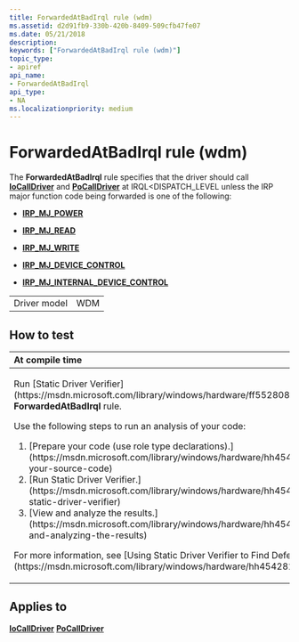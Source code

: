 ```yaml
---
title: ForwardedAtBadIrql rule (wdm)
ms.assetid: d2d91fb9-330b-420b-8409-509cfb47fe07
ms.date: 05/21/2018
description: 
keywords: ["ForwardedAtBadIrql rule (wdm)"]
topic_type:
- apiref
api_name:
- ForwardedAtBadIrql
api_type:
- NA
ms.localizationpriority: medium
---
```


# ForwardedAtBadIrql rule (wdm)


The **ForwardedAtBadIrql** rule specifies that the driver should call [**IoCallDriver**](https://msdn.microsoft.com/library/windows/hardware/ff548336) and [**PoCallDriver**](https://msdn.microsoft.com/library/windows/hardware/ff559654) at IRQL&lt;DISPATCH\_LEVEL unless the IRP major function code being forwarded is one of the following:

-   [**IRP\_MJ\_POWER**](https://msdn.microsoft.com/library/windows/hardware/ff550784)

-   [**IRP\_MJ\_READ**](https://msdn.microsoft.com/library/windows/hardware/ff550794)

-   [**IRP\_MJ\_WRITE**](https://msdn.microsoft.com/library/windows/hardware/ff550819)

-   [**IRP\_MJ\_DEVICE\_CONTROL**](https://msdn.microsoft.com/library/windows/hardware/ff550744)

-   [**IRP\_MJ\_INTERNAL\_DEVICE\_CONTROL**](https://msdn.microsoft.com/library/windows/hardware/ff550766)

|              |     |
|--------------|-----|
| Driver model | WDM |

How to test
-----------

<table>
<colgroup>
<col width="100%" />
</colgroup>
<thead>
<tr class="header">
<th align="left">At compile time</th>
</tr>
</thead>
<tbody>
<tr class="odd">
<td align="left"><p>Run [Static Driver Verifier](https://msdn.microsoft.com/library/windows/hardware/ff552808) and specify the <strong>ForwardedAtBadIrql</strong> rule.</p>
Use the following steps to run an analysis of your code:
<ol>
<li>[Prepare your code (use role type declarations).](https://msdn.microsoft.com/library/windows/hardware/hh454281#preparing-your-source-code)</li>
<li>[Run Static Driver Verifier.](https://msdn.microsoft.com/library/windows/hardware/hh454281#running-static-driver-verifier)</li>
<li>[View and analyze the results.](https://msdn.microsoft.com/library/windows/hardware/hh454281#viewing-and-analyzing-the-results)</li>
</ol>
<p>For more information, see [Using Static Driver Verifier to Find Defects in Drivers](https://msdn.microsoft.com/library/windows/hardware/hh454281).</p></td>
</tr>
</tbody>
</table>

Applies to
----------

[**IoCallDriver**](https://msdn.microsoft.com/library/windows/hardware/ff548336)
[**PoCallDriver**](https://msdn.microsoft.com/library/windows/hardware/ff559654)
 

 





